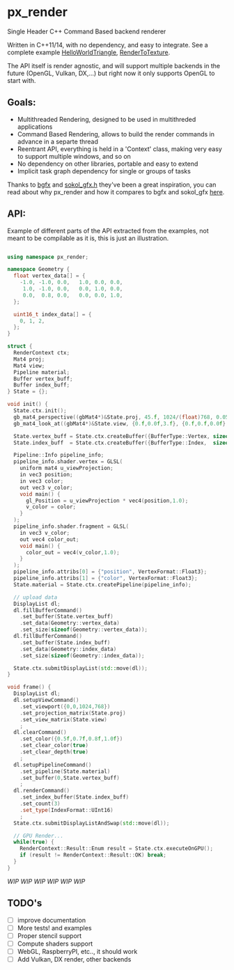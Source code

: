 # px_render
Single Header C++ Command Based backend renderer 

Written in C++11/14, with no dependency, and easy to integrate. See a complete example
[HelloWorldTriangle](https://github.com/pplux/px/blob/master/examples/px_render_example_triangle.cpp),  [RenderToTexture](https://github.com/pplux/px/blob/master/examples/px_render_example_rtt.cpp).

The API itself is render agnostic, and will support multiple backends in the future (OpenGL, Vulkan, DX,...) but right now it only supports OpenGL to start with.

## Goals:
* Multithreaded Rendering, designed to be used in multithreded applications
* Command Based Rendering, allows to build the render commands in advance in a separte thread
* Reentrant API, everything is held in a 'Context' class, making very easy to support multiple windows, and so on 
* No dependency on other libraries, portable and easy to extend
* Implicit task graph dependency for single or groups of tasks

Thanks to [bgfx](https://github.com/bkaradzic/bgfx) and [sokol_gfx.h](https://github.com/floooh/sokol/blob/master/sokol_gfx.h) they've been a great inspiration, you can read about why px_render and how it compares to bgfx and sokol_gfx [here](https://pplux.github.io/why_px_render.html).

## API:

Example of different parts of the API extracted from the examples, not meant to be compilable as it is, this is just an illustration.

```cpp

using namespace px_render;

namespace Geometry {
  float vertex_data[] = {
    -1.0, -1.0, 0.0,   1.0, 0.0, 0.0,
     1.0, -1.0, 0.0,   0.0, 1.0, 0.0,
     0.0,  0.8, 0.0,   0.0, 0.0, 1.0,
  };

  uint16_t index_data[] = {
    0, 1, 2,
  };
}

struct {
  RenderContext ctx;
  Mat4 proj;
  Mat4 view;
  Pipeline material;
  Buffer vertex_buff;
  Buffer index_buff;
} State = {};

void init() {
  State.ctx.init();
  gb_mat4_perspective((gbMat4*)&State.proj, 45.f, 1024/(float)768, 0.05f, 900.0f);
  gb_mat4_look_at((gbMat4*)&State.view, {0.f,0.0f,3.f}, {0.f,0.f,0.0f}, {0.f,1.f,0.f});

  State.vertex_buff = State.ctx.createBuffer({BufferType::Vertex, sizeof(Geometry::vertex_data), Usage::Static});
  State.index_buff  = State.ctx.createBuffer({BufferType::Index,  sizeof(Geometry::index_data),  Usage::Static});

  Pipeline::Info pipeline_info;
  pipeline_info.shader.vertex = GLSL(
    uniform mat4 u_viewProjection;
    in vec3 position;
    in vec3 color;
    out vec3 v_color;
    void main() {
      gl_Position = u_viewProjection * vec4(position,1.0);
      v_color = color;
    }
  );
  pipeline_info.shader.fragment = GLSL(
    in vec3 v_color;
    out vec4 color_out;
    void main() {
      color_out = vec4(v_color,1.0);
    }
  );
  pipeline_info.attribs[0] = {"position", VertexFormat::Float3};
  pipeline_info.attribs[1] = {"color", VertexFormat::Float3};
  State.material = State.ctx.createPipeline(pipeline_info);

  // upload data
  DisplayList dl;
  dl.fillBufferCommand()
    .set_buffer(State.vertex_buff)
    .set_data(Geometry::vertex_data)
    .set_size(sizeof(Geometry::vertex_data));
  dl.fillBufferCommand()
    .set_buffer(State.index_buff)
    .set_data(Geometry::index_data)
    .set_size(sizeof(Geometry::index_data));

  State.ctx.submitDisplayList(std::move(dl));
}

void frame() {
  DisplayList dl;
  dl.setupViewCommand()
    .set_viewport({0,0,1024,768})
    .set_projection_matrix(State.proj)
    .set_view_matrix(State.view)
    ;
  dl.clearCommand()
    .set_color({0.5f,0.7f,0.8f,1.0f})
    .set_clear_color(true)
    .set_clear_depth(true)
    ;
  dl.setupPipelineCommand()
    .set_pipeline(State.material)
    .set_buffer(0,State.vertex_buff)
    ;
  dl.renderCommand()
    .set_index_buffer(State.index_buff)
    .set_count(3)
    .set_type(IndexFormat::UInt16)
    ;
  State.ctx.submitDisplayListAndSwap(std::move(dl));

  // GPU Render...
  while(true) {
    RenderContext::Result::Enum result = State.ctx.executeOnGPU();
    if (result != RenderContext::Result::OK) break;
  }
}

```

*WIP* *WIP* *WIP* *WIP* *WIP* *WIP*


## TODO's
* [  ] improve documentation
* [  ] More tests! and examples
* [  ] Proper stencil support
* [  ] Compute shaders support
* [  ] WebGL, RaspberryPI, etc.., it should work
* [  ] Add Vulkan, DX render, other backends 
